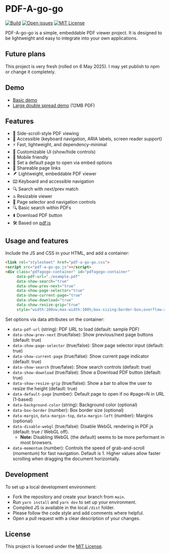 # PDF-A-go-go

[![Build](https://img.shields.io/badge/build-passing-brightgreen.svg)](https://github.com/khawkins98/PDF-A-go-go/actions)
[![Open issues](https://img.shields.io/github/issues/khawkins98/PDF-A-go-go.svg)](https://github.com/khawkins98/PDF-A-go-go/issues)
[![MIT License](https://img.shields.io/badge/license-MIT-blue.svg)](LICENSE)

PDF-A-go-go is a simple, embeddable PDF viewer project. It is designed to be lightweight and easy to integrate into your own applications.

## Future plans

This project is very fresh (rolled on 6 May 2025). I may yet publish to npm or change it completely.

## Demo

- [Basic demo](https://khawkins98.github.io/PDF-A-go-go/)
- [Large double spread demo](https://khawkins98.github.io/PDF-A-go-go/double-spread.html#page=4) (12MB PDF)

## Features

- 📖 Side-scroll-style PDF viewing
- 🦾 Accessible (keyboard navigation, ARIA labels, screen reader support)
- ⚡ Fast, lightweight, and dependency-minimal
- 🎨 Customizable UI (show/hide controls)
- 📱 Mobile friendly
- 🎯 Set a default page to open via embed options
- 🔗 Shareable page links
- 🪶 Lightweight, embeddable PDF viewer
- ⌨️ Keyboard and accessible navigation
- 🔍 Search with next/prev match
- 🔝 Resizable viewer
- 📑 Page selector and navigation controls
- 🔍 Basic search within PDFs
- ⬇️ Download PDF button
- 🛠️ Based on [pdf.js](https://github.com/mozilla/pdf.js)

## Usage and features

Include the JS and CSS in your HTML, and add a container:

```html
<link rel="stylesheet" href="pdf-a-go-go.css">
<script src="pdf-a-go-go.js"></script>
<div class="pdfagogo-container" id="pdfagogo-container"
     data-pdf-url="./example.pdf"
     data-show-search="true"
     data-show-prev-next="true"
     data-show-page-selector="true"
     data-show-current-page="true"
     data-show-download="true"
     data-show-resize-grip="true"
     style="width:100vw;max-width:100%;box-sizing:border-box;overflow-x:hidden;"></div>
```

Set options via data attributes on the container:

- `data-pdf-url` (string): PDF URL to load (default: sample PDF)
- `data-show-prev-next` (true/false): Show previous/next page buttons (default: true)
- `data-show-page-selector` (true/false): Show page selector input (default: true)
- `data-show-current-page` (true/false): Show current page indicator (default: true)
- `data-show-search` (true/false): Show search controls (default: true)
- `data-show-download` (true/false): Show a Download PDF button (default: true)
- `data-show-resize-grip` (true/false): Show a bar to allow the user to resize the height (default: true)
- `data-default-page` (number): Default page to open if no #page=N in URL (1-based)
- `data-background-color` (string): Background color (optional)
- `data-box-border` (number): Box border size (optional)
- `data-margin`, `data-margin-top`, `data-margin-left` (number): Margins (optional)
- `data-disable-webgl` (true/false): Disable WebGL rendering in PDF.js (default: true / WebGL off).
  - **Note:** Disabling WebGL (the default) seems to be more performant in most browsers.
- `data-momentum` (number): Controls the speed of grab-and-scroll (momentum) for fast navigation. Default is 1. Higher values allow faster scrolling when dragging the document horizontally.

## Development

To set up a local development environment:

- Fork the repository and create your branch from `main`.
- Run `yarn install` and `yarn dev` to set up your environment.
- Compiled JS is available in the local `/dist` folder.
- Please follow the code style and add comments where helpful.
- Open a pull request with a clear description of your changes.

## License

This project is licensed under the [MIT License](LICENSE).
